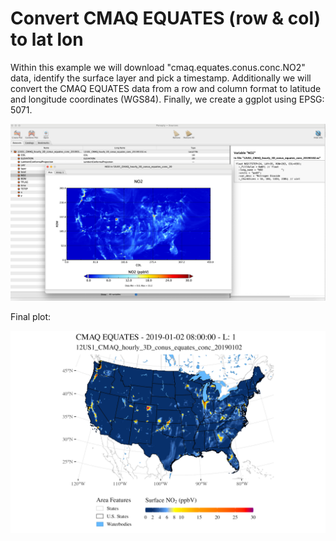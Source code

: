 # Convert CMAQ EQUATES (row & col) to lat lon

Within this example we will download "cmaq.equates.conus.conc.NO2" data, identify the surface layer and pick a timestamp. Additionally we will convert the CMAQ EQUATES data from a row and column format to latitude and longitude coordinates (WGS84). Finally, we create a ggplot using EPSG: 5071.

![cmaq-equates](https://github.com/reneebichler/cmaq-equates-to-latlon/blob/main/Plots/cmaq-equates-panoply.png)

Final plot:

![cmaq-equates](https://github.com/reneebichler/cmaq-equates-to-latlon/blob/main/Plots/12US1_CMAQ_hourly_3D_conus_equates_conc_20190102_NO2_layer1.png)

